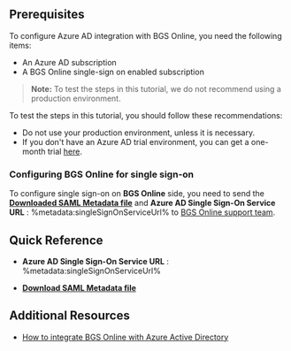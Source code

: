 ## Prerequisites

To configure Azure AD integration with BGS Online, you need the following items:

- An Azure AD subscription
- A BGS Online single-sign on enabled subscription

> **Note:**
> To test the steps in this tutorial, we do not recommend using a production environment.

To test the steps in this tutorial, you should follow these recommendations:

- Do not use your production environment, unless it is necessary.
- If you don't have an Azure AD trial environment, you can get a one-month trial [here](https://azure.microsoft.com/pricing/free-trial/).

### Configuring BGS Online for single sign-on

 To configure single sign-on on **BGS Online** side, you need to send the **[Downloaded SAML Metadata file](%metadata:metadataDownloadUrl%)** and **Azure AD Single Sign-On Service URL** : %metadata:singleSignOnServiceUrl% to [BGS Online support team](mailto:bgsdashboardteam@millwardbrown.com). 

## Quick Reference

* **Azure AD Single Sign-On Service URL** : %metadata:singleSignOnServiceUrl%

* **[Download SAML Metadata file](%metadata:metadataDownloadUrl%)**

## Additional Resources

* [How to integrate BGS Online with Azure Active Directory](https://docs.microsoft.com/azure/active-directory/active-directory-saas-bgsonline-tutorial)
